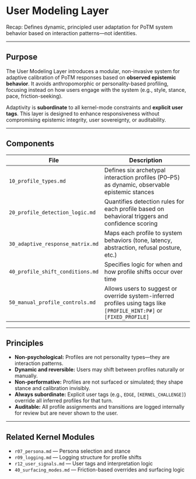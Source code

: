 # User Modeling Layer

Recap: Defines dynamic, principled user adaptation for PoTM system behavior based on interaction patterns—not identities.

---

## Purpose

The User Modeling Layer introduces a modular, non-invasive system for adaptive calibration of PoTM responses based on **observed epistemic behavior**. It avoids anthropomorphic or personality-based profiling, focusing instead on how users engage with the system (e.g., style, stance, pace, friction-seeking).

Adaptivity is **subordinate** to all kernel-mode constraints and **explicit user tags**. This layer is designed to enhance responsiveness without compromising epistemic integrity, user sovereignty, or auditability.

---

## Components

| File | Description |
|------|-------------|
| `10_profile_types.md` | Defines six archetypal interaction profiles (P0–P5) as dynamic, observable epistemic stances |
| `20_profile_detection_logic.md` | Quantifies detection rules for each profile based on behavioral triggers and confidence scoring |
| `30_adaptive_response_matrix.md` | Maps each profile to system behaviors (tone, latency, abstraction, refusal posture, etc.) |
| `40_profile_shift_conditions.md` | Specifies logic for when and how profile shifts occur over time |
| `50_manual_profile_controls.md` | Allows users to suggest or override system-inferred profiles using tags like `[PROFILE_HINT:P#]` or `[FIXED_PROFILE]` |

---

## Principles

- **Non-psychological:** Profiles are not personality types—they are interaction patterns.
- **Dynamic and reversible:** Users may shift between profiles naturally or manually.
- **Non-performative:** Profiles are not surfaced or simulated; they shape stance and calibration invisibly.
- **Always subordinate:** Explicit user tags (e.g., `EDGE`, `[KERNEL_CHALLENGE]`) override all inferred profiles for that turn.
- **Auditable:** All profile assignments and transitions are logged internally for review but are never shown to the user.

---

## Related Kernel Modules

- `r07_persona.md` — Persona selection and stance
- `r09_logging.md` — Logging structure for profile shifts
- `r12_user_signals.md` — User tags and interpretation logic
- `40_surfacing_modes.md` — Friction-based overrides and surfacing logic
